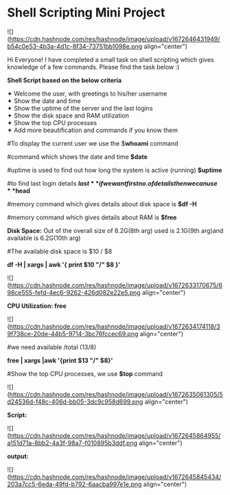 # Shell Scripting Mini Project

![](https://cdn.hashnode.com/res/hashnode/image/upload/v1672646431949/b54c0e53-4b3a-4d1c-8f34-73751bb1098e.png align="center")

Hi Everyone! I have completed a small task on shell scripting which gives knowledge of a few commands. Please find the task below :)

**Shell Script based on the below criteria**

✦ Welcome the user, with greetings to his/her username  
✦ Show the date and time   
✦ Show the uptime of the server and the last logins  
✦ Show the disk space and RAM utilization  
✦ Show the top CPU processes  
✦ Add more beautification and commands if you know them

#To display the current user we use the $**whoami** command

#command which shows the date and time **$date**

#uptime is used to find out how long the system is active (running) **$uptime**

#to find last login details **$last** if we want first no.of details then we can use **$head**

#memory command which gives details about disk space is **$df -H**

#memory command which gives details about RAM is **$free**

**Disk Space:** Out of the overall size of 8.2G(8th arg) used is 2.1G(9th arg)and available is 6.2G(10th arg)

#The available disk space is $10 / $8

**df -H | xargs | awk '{ print $10 "/" $8 }'**

![](https://cdn.hashnode.com/res/hashnode/image/upload/v1672633170675/698ce555-fefd-4ec6-9262-426d082e22e5.png align="center")

**CPU Utilization: free**

![](https://cdn.hashnode.com/res/hashnode/image/upload/v1672634174118/39f738ce-20de-44b5-9714-3bc76fccec69.png align="center")

#we need available /total ($13/$8)

**free | xargs |awk '{print $13 "/" $8}'**

#Show the top CPU processes, we use **$top** command

![](https://cdn.hashnode.com/res/hashnode/image/upload/v1672635061305/5d24536d-f48c-406d-bb05-3dc9c958d699.png align="center")

**Script:**

![](https://cdn.hashnode.com/res/hashnode/image/upload/v1672645864955/a151d71a-8bb2-4a3f-98a7-f010895b3ddf.png align="center")

**output:**

![](https://cdn.hashnode.com/res/hashnode/image/upload/v1672645845434/203a7cc5-6eda-49fd-b792-6aacba997e1e.png align="center")